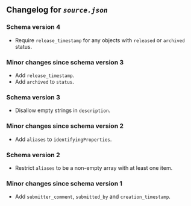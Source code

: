 ## Changelog for *`source.json`*

### Schema version 4

* Require `release_timestamp` for any objects with `released` or `archived` status.

### Minor changes since schema version 3

* Add `release_timestamp`.
* Add `archived` to `status`.

### Schema version 3

* Disallow empty strings in `description`.

### Minor changes since schema version 2

* Add `aliases` to `identifyingProperties`.

### Schema version 2

* Restrict `aliases` to be a non-empty array with at least one item.

### Minor changes since schema version 1

* Add `submitter_comment`, `submitted_by` and `creation_timestamp`.
